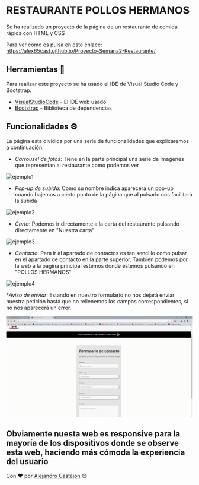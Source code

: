 # RESTAURANTE POLLOS HERMANOS

Se ha realizado un proyecto de la página de un restaurante de comida rápida con HTML y CSS

Para ver como es pulsa en este enlace: https://alex65cast.github.io/Proyecto-Semana2-Restaurante/

## Herramientas 🚀

Para realizar este proyecto se ha usado el IDE de Visual Studio Code y Bootstrap.

* [VisualStudioCode](https://code.visualstudio.com/) - El IDE web usado
* [Bootstrap](https://getbootstrap.com/) - Biblioteca de dependencias

## Funcionalidades ⚙️

La página esta dividida por una serie de funcionalidades que explicaremos a continuación:

* _Carrousel de fotos_: Tiene en la parte principal una serie de imagenes que representan al restaurante como podemos ver

![ejemplo1](img/carrusel-imagenes.gif)

* _Pop-up de subida_: Como su nombre indica aparecerá un pop-up cuando bajemos a cierto punto de la página que al pulsarlo nos facilitará la subida

![ejemplo2](img/popUP.gif)

* _Carta_: Podemos ir directamente a la carta del restaurante pulsando directamente en "Nuestra carta" 

![ejemplo3](img/enfoqueCarta.gif)

* _Contacto_: Para ir al apartado de contactos es tan sencillo como pulsar en el apartado de contacto en la parte superior. Tambien podemos por la web a la página principal estemos donde estemos pulsando en "POLLOS HERMANOS"

![ejemplo4](img/contactos.gif)

*_Aviso de enviar_: Estando en nuestro formulario no nos dejará enviar nuestra petición hasta que no rellenemos los campos correspondientes, si no nos aparecerá un error.

![ejemplo5](img/EnviarCosas.gif)


Obviamente nuesta web es responsive para la mayoría de los dispositivos donde se observe esta web, haciendo más cómoda la experiencia del usuario
---
Con ❤️ por [Alejandro Castejón](https://github.com/alex65cast) 😊
